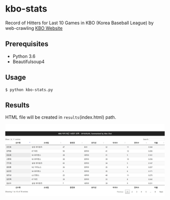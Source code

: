 # kbo-stats
Record of Hitters for Last 10 Games in KBO (Korea Baseball League) by web-crawling [KBO Website](https://www.koreabaseball.com)

## Prerequisites
* Python 3.6
* Beautifulsoup4

## Usage
```
$ python kbo-stats.py
```

## Results
HTML file will be created in `results`(index.html) path.

![Result](images/result.JPG)
